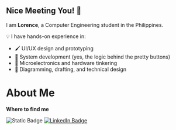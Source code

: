 ## Nice Meeting You! 👋

I am **Lorence**, a Computer Engineering student in the Philippines.

💡 I have hands-on experience in:
- 🖌️ UI/UX design and prototyping  
- 🧠 System development (yes, the logic behind the pretty buttons)  
- 🔧 Microelectronics and hardware tinkering  
- 📐 Diagramming, drafting, and technical design

<h1>About Me</h1>

**Where to find me**<br>

![Static Badge](https://img.shields.io/badge/Contact%20Me-white?style=for-the-badge&logo=Gmail&color=white&link=mailto:lorenceglenmuros@gmail.com)
[![LinkedIn Badge](https://img.shields.io/badge/LinkedIn-blue?style=for-the-badge&logo=linkedin&logoColor=white)](https://www.linkedin.com/in/lorence-glen/)
<!--
**LorenCych/LorenCych** is a ✨ _special_ ✨ repository because its `README.md` (this file) appears on your GitHub profile.

Here are some ideas to get you started:

- 🔭 I’m currently working on ...
- 🌱 I’m currently learning ...
- 👯 I’m looking to collaborate on ...
- 🤔 I’m looking for help with ...
- 💬 Ask me about ...
- 📫 How to reach me: ...
- 😄 Pronouns: ...
- ⚡ Fun fact: ...
-->
